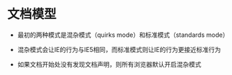 # 文档模型

+ 最初的两种模式是混杂模式（quirks mode）和标准模式（standards mode）


+ 混杂模式会让IE的行为与IE5相同，而标准模式则让IE的行为更接近标准行为
+ 如果文档开始处没有发现文档声明，则所有浏览器默认开启混杂模式